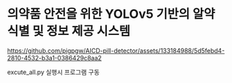 # 의약품 안전을 위한 YOLOv5 기반의 알약 식별 및 정보 제공 시스템



https://github.com/pigpgw/AICD-pill-detector/assets/133184988/5d5febd4-2810-4532-b3a1-0386429c8aa2

excute_all.py 실행시 프로그램 구동
